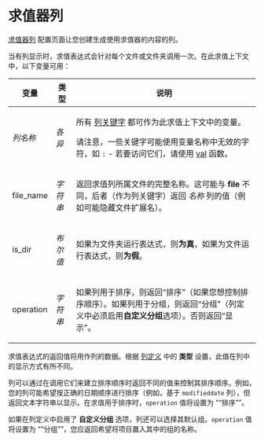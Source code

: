 # 求值器列

[求值器列](/Manual/preferences/preferences_categories/file_display_columns/evaluator_columns.zh.md) 配置页面让您创建生成使用求值器的内容的列。

当有列显示时，求值表达式会针对每个文件或文件夹调用一次。在此求值上下文中，以下变量可用：

<table>
<thead><tr><th>
变量</th><th>
类型</th><th>
说明
</th></tr></thead><tbody><tr><td>

<nobr>*列名称*</nobr></td><td>

*各异*</td><td>

所有 [列关键字](/Manual/reference/metadata_keywords/keywords_for_columns.zh.md) 都可作为此求值上下文中的变量。

请注意，一些关键字可能使用变量名称中无效的字符，如 `:` - 若要访问它们，请使用 [val](/Manual/reference/evaluator/val.zh.md) 函数。
</td></tr><tr><td>
file_name</td><td>

*字符串*</td><td>

返回求值列所属文件的完整名称。这可能与 **file** 不同，后者（作为列关键字）返回 *名称* 列的值（例如可能隐藏文件扩展名）。
</td></tr><tr><td>
is_dir</td><td>

*布尔值*</td><td>

如果为文件夹运行表达式，则**为真**，如果为文件运行表达式，则**为假**。
</td></tr><tr><td>
operation</td><td>

*字符串*</td><td>

如果列用于排序，则返回“排序”（如果您想控制排序顺序）。如果列用于分组，则返回“分组”（列定义中必须启用**自定义分组**选项）。否则返回“显示”。
</td></tr></tbody>
</table>

求值表达式的返回值将用作列的数据。根据 [列定义](/Manual/preferences/preferences_categories/file_display_columns/evaluator_columns.zh.md) 中的 **类型** 设置，此值在列中的显示方式有所不同。

列可以通过在调用它们来建立排序顺序时返回不同的值来控制其排序顺序。例如，您的列可能希望按正确的日期顺序进行排序（例如，基于 `modifieddate` 列），但返回文本字符串以显示。在求值用于排序时，`operation` 值将设置为 ““排序””。

如果在列定义中启用了 **自定义分组** 选项，列还可以选择其默认组。`operation` 值将设置为 ““分组””，您应返回希望将项目置入其中的组的名称。